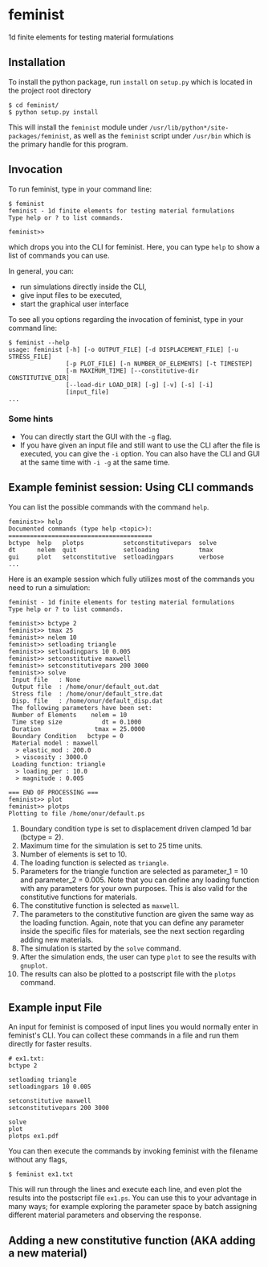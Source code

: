 # feminist

1d finite elements for testing material formulations

## Installation

To install the python package, run `install` on `setup.py` which is located
in the project root directory

```
$ cd feminist/
$ python setup.py install
```

This will install the `feminist` module under `/usr/lib/python*/site-packages/feminist`, as well as the `feminist` script under `/usr/bin` which
is the primary handle for this program.

## Invocation

To run feminist, type in your command line:

```
$ feminist
feminist - 1d finite elements for testing material formulations
Type help or ? to list commands.

feminist>>
```

which drops you into the CLI for feminist. Here, you can type `help` to show a list of commands you can use.

In general, you can:

* run simulations directly inside the CLI,
* give input files to be executed,
* start the graphical user interface

To see all you options regarding the invocation of feminist, type in your command line:

```
$ feminist --help
usage: feminist [-h] [-o OUTPUT_FILE] [-d DISPLACEMENT_FILE] [-u STRESS_FILE]
                [-p PLOT_FILE] [-n NUMBER_OF_ELEMENTS] [-t TIMESTEP]
                [-m MAXIMUM_TIME] [--constitutive-dir CONSTITUTIVE_DIR]
                [--load-dir LOAD_DIR] [-g] [-v] [-s] [-i]
                [input_file]
...
```
### Some hints

* You can directly start the GUI with the `-g` flag.
* If you have given an input file and still want to use the CLI after the file is executed, you can give the `-i` option. You can also have the CLI and GUI at the same time with `-i -g` at the same time.

## Example feminist session: Using CLI commands

You can list the possible commands with the command `help`.
```
feminist>> help
Documented commands (type help <topic>):
========================================
bctype  help   plotps           setconstitutivepars  solve  
dt      nelem  quit             setloading           tmax
gui     plot   setconstitutive  setloadingpars       verbose
...
```

Here is an example session which fully utilizes most of the commands you need to run a simulation:
```
feminist - 1d finite elements for testing material formulations
Type help or ? to list commands.

feminist>> bctype 2
feminist>> tmax 25
feminist>> nelem 10
feminist>> setloading triangle
feminist>> setloadingpars 10 0.005
feminist>> setconstitutive maxwell
feminist>> setconstitutivepars 200 3000
feminist>> solve
 Input file   : None
 Output file  : /home/onur/default_out.dat
 Stress file  : /home/onur/default_stre.dat
 Disp. file   : /home/onur/default_disp.dat
 The following parameters have been set:
 Number of Elements    nelem = 10
 Time step size           dt = 0.1000
 Duration               tmax = 25.0000
 Boundary Condition   bctype = 0
 Material model : maxwell
  > elastic_mod : 200.0
  > viscosity : 3000.0
 Loading function: triangle
  > loading_per : 10.0
  > magnitude : 0.005

=== END OF PROCESSING ===
feminist>> plot
feminist>> plotps
Plotting to file /home/onur/default.ps
```

1. Boundary condition type is set to displacement driven clamped 1d bar (bctype = 2).
2. Maximum time for the simulation is set to 25 time units.
3. Number of elements is set to 10.
4. The loading function is selected as `triangle`.
5. Parameters for the triangle function are selected as parameter_1 = 10 and parameter_2 = 0.005. Note that you can define any loading function with any parameters for your own purposes. This is also valid for the constitutive functions for materials.
6. The constitutive function is selected as `maxwell`.
7. The parameters to the constitutive function are given the same way as the loading function. Again, note that you can define any parameter inside the specific files for materials, see the next section regarding adding new materials.
8. The simulation is started by the `solve` command.
9. After the simulation ends, the user can type `plot` to see the results with `gnuplot`.
10. The results can also be plotted to a postscript file with the `plotps` command.


## Example input File

An input for feminist is composed of input lines you would normally enter in feminist's CLI. You can collect these commands in a file and run them directly for faster results.
```
# ex1.txt:
bctype 2

setloading triangle
setloadingpars 10 0.005

setconstitutive maxwell
setconstitutivepars 200 3000

solve
plot
plotps ex1.pdf
```

You can then execute the commands by invoking feminist with the filename without any flags,
```
$ feminist ex1.txt
```
This will run through the lines and execute each line, and even plot the results into the postscript file `ex1.ps`. You can use this to your advantage in many ways; for example exploring the parameter space by batch assigning different material parameters and observing the response.

## Adding a new constitutive function (AKA adding a new material)
